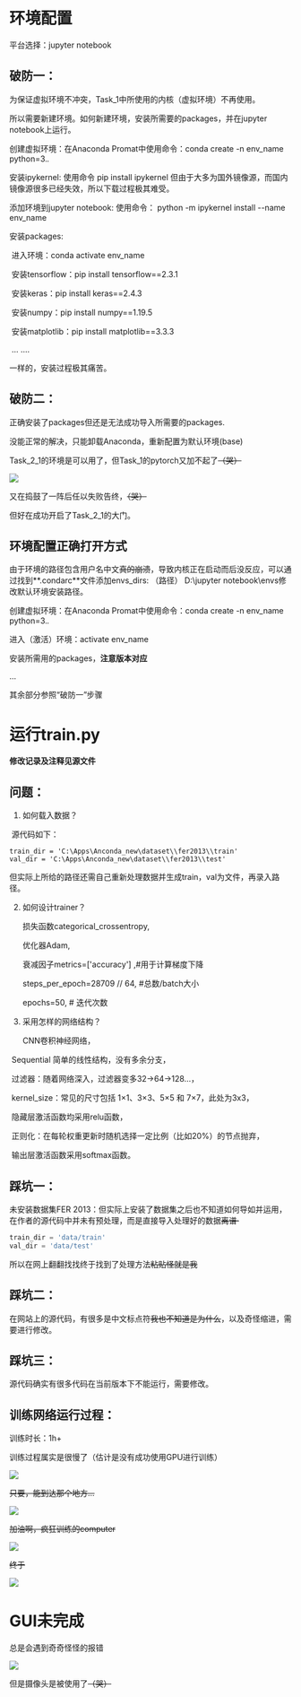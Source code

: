 # 环境配置

平台选择：jupyter notebook

## 破防一：

为保证虚拟环境不冲突，Task_1中所使用的内核（虚拟环境）不再使用。

所以需要新建环境。如何新建环境，安装所需要的packages，并在jupyter notebook上运行。

创建虚拟环境：在Anaconda Promat中使用命令：conda create -n env_name python=3._._

安装ipykernel: 使用命令 pip install ipykernel  但由于大多为国外镜像源，而国内镜像源很多已经失效，所以下载过程极其难受。

添加环境到jupyter notebook: 使用命令： python -m ipykernel install --name env_name

安装packages:

​    进入环境：conda activate env_name

​    安装tensorflow：pip install tensorflow==2.3.1

​    安装keras：pip install keras==2.4.3

​    安装numpy：pip install numpy==1.19.5

​    安装matplotlib：pip install matplotlib==3.3.3

​    ... ....

一样的，安装过程极其痛苦。



## 破防二：

正确安装了packages但还是无法成功导入所需要的packages.

没能正常的解决，只能卸载Anaconda，重新配置为默认环境(base)

Task_2_1的环境是可以用了，但Task_1的pytorch又加不起了~~（哭）~~

![](https://s3.bmp.ovh/imgs/2022/09/25/97af49d1717cc32c.png)

又在捣鼓了一阵后任以失败告终，~~（哭）~~

但好在成功开启了Task_2_1的大门。



## 环境配置正确打开方式

由于环境的路径包含用户名中文~~真的崩溃~~，导致内核正在启动而后没反应，可以通过找到**.condarc**文件添加envs_dirs: （路径） D:\jupyter notebook\envs修改默认环境安装路径。

创建虚拟环境：在Anaconda Promat中使用命令：conda create -n env_name python=3._._

进入（激活）环境：activate env_name

安装所需用的packages，**注意版本对应**

...

其余部分参照“破防一”步骤

# 运行train.py

**修改记录及注释见源文件**

## 问题：

1. 如何载入数据？

​       源代码如下：

    train_dir = 'C:\Apps\Anconda_new\dataset\\fer2013\\train'
    val_dir = 'C:\Apps\Anconda_new\dataset\\fer2013\\test'

​       但实际上所给的路径还需自己重新处理数据并生成train，val为文件，再录入路径。

2. 如何设计trainer？

   损失函数categorical_crossentropy,

   优化器Adam,

   衰减因子metrics=['accuracy'] ,#用于计算梯度下降

   steps_per_epoch=28709 // 64, #总数/batch大小

   epochs=50, # 迭代次数

3. 采用怎样的网络结构？       

   CNN卷积神经网络，

​       Sequential  简单的线性结构，没有多余分支，

​       过滤器：随着网络深入，过滤器变多32->64->128...，

​       kernel_size：常见的尺寸包括 1×1、3×3、5×5 和 7×7，此处为3x3，

​       隐藏层激活函数均采用relu函数，

​       正则化：在每轮权重更新时随机选择一定比例（比如20%）的节点抛弃，

​       输出层激活函数采用softmax函数。

## 踩坑一：

未安装数据集FER 2013：但实际上安装了数据集之后也不知道如何导如并运用，在作者的源代码中并未有预处理，而是直接导入处理好的数据~~离谱·~~

~~~python
train_dir = 'data/train'
val_dir = 'data/test'
~~~

所以在网上翻翻找找终于找到了处理方法~~粘贴怪就是我~~

## 踩坑二：

在网站上的源代码，有很多是中文标点符~~我也不知道是为什么~~，以及奇怪缩进，需要进行修改。

## 踩坑三：

源代码确实有很多代码在当前版本下不能运行，需要修改。



## 训练网络运行过程：

训练时长：1h+

训练过程属实是很慢了（估计是没有成功使用GPU进行训练）

![](https://s3.bmp.ovh/imgs/2022/09/25/7de307c967a2a240.png)

~~只要，能到达那个地方...~~

![](https://s3.bmp.ovh/imgs/2022/09/25/fdf64b3fe7fb5e5e.png)

~~加油啊，疯狂训练的computer~~

![](https://s3.bmp.ovh/imgs/2022/09/25/e94ffda878b70cd5.png)

~~终于~~

![](https://s3.bmp.ovh/imgs/2022/09/25/3fc9b8ed677b75ac.png)



# GUI未完成

总是会遇到奇奇怪怪的报错

![](https://s3.bmp.ovh/imgs/2022/09/25/2a13755ae40d8d32.png)

但是摄像头是被使用了~~（哭）~~